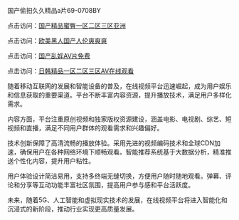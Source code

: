 国产偷抇久久精品a片69-0708BY

点击访问：<a href="https://heiliaowt0d7p.pages.dev">国产精品蜜臀一区二区三区亚洲</a>

点击访问：<a href="https://heiliaoow5kzm.pages.dev">欧美黑人国产人伦爽爽爽</a>

点击访问：<a href="https://heiliaoxwd5i8.pages.dev">国产乱婬AV片免费</a>

点击访问：<a href="https://heiliaoga6s9v.pages.dev">日韩精品一区二区三区AV在线观看</a>

随着移动互联网的发展和智能设备的普及，在线视频平台迅速崛起，成为用户娱乐和信息获取的重要渠道。平台不断丰富内容资源，提升播放技术，满足用户多样化需求。

内容方面，平台注重原创视频和独家版权资源建设，涵盖电影、电视剧、综艺、短视频和直播，满足不同用户群体的观看需求和兴趣偏好。

技术创新保障了高清流畅的播放体验。采用先进的视频编码技术和全球CDN加速，确保用户在各种网络环境下顺畅观看。智能推荐系统基于大数据分析，精准推送个性化内容，提升用户粘性。

用户体验设计简洁易用，支持多终端无缝切换，方便用户随时随地观看。弹幕、评论和分享等互动功能丰富社区氛围，提高用户参与感和平台活跃度。

未来，随着5G、人工智能和虚拟现实技术的发展，在线视频平台将进入智能化和沉浸式的新阶段，推动行业实现更高质量发展。

<span style="display:none;">[Canonical link]( https://github.com/dudu211445/273215 ）</span>
